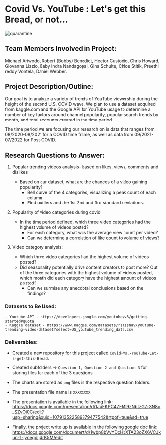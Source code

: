 # Covid Vs. YouTube : Let's get this Bread, or not...
![quarantine](https://user-images.githubusercontent.com/106038659/182401899-49b4a117-5850-4efd-8a4a-990ec26001bd.jpg)

## Team Members Involved in Project:
Michael Ariwodo, 
Robert (Bobby) Benedict, 
Hector Custodio, 
Chris  Howard, 
Giovanna Lizzio, 
Baby Indra Nandagopal, 
Gina Schulte,
Chloe Stitik, 
Preethi reddy Vontela, 
Daniel Webber.


## Project Description/Outline: 

Our goal is to analyze a variety of trends of YouTube viewership during the height of the second U.S. COVID wave. We plan to use a dataset acquired from kaggle.com and the Google API for YouTube usage to determine a number of key factors around channel popularity, popular search trends by month, and total accounts created in the time period. 

The time period we are focusing our research on is data that ranges from 08/2020-08/2021 for a COVID time frame, as well as data from 09/2021-07/2022 for Post-COVID.

## Research Questions to Answer:

1) Popular trending videos analysis- based on likes, views, comments and dislikes
    - Based on our dataset, what are the chances of a video gaining popularity?
        - Bell curve of the 4 categories, visualizing a peak count of each column
        - Find outliers and the 1st 2nd and 3rd standard deviations. 
        
2) Popularity of video categories during covid
    - In the time period defined, which three video categories had the highest volume of videos posted?
        - For each category, what was the average view count per video?
        - Can we determine a correlation of like count to volume of views?
        
3) Video category analysis:
     - Which three video categories had the highest volume of videos posted? 
     - Did seasonality potentially drive content creators to post more? Out of the three categories with the highest volume of videos posted, which month did each category have the highest amount of videos posted?
          - Can we surmise any anecdotal conclusions based on the findings? 
  
### Datasets to Be Used:

    - Youtube API - https://developers.google.com/youtube/v3/getting-started#quota
    - Kaggle dataset - https://www.kaggle.com/datasets/rsrishav/youtube-trending-video-dataset?select=US_youtube_trending_data.csv

### Deliverables:

*   Created a new repository for this project called `Covid-Vs.-YouTube-Let-s-get-this-Bread`.
*   Created subfolders -> `Question 1, Question 2 and Question 3` for storing files for each of the 3 questions
*   The charts are stored as `png` files in the respective question folders.
*   The presentation file name is `XXXXXXXX`
*   The presentation is available in the following link: 
    https://docs.google.com/presentation/d/1JuFKPC4ZFMl9zNbtzGZr3N8o_SZvOi0C/edit?usp=sharing&ouid=107913522589879477542&rtpof=true&sd=true
        
*   Finally, the project write up is available in the following google doc link:
        https://docs.google.com/document/d/1wbp8bVvYDcHkXTA23oZX6VCJkun-1-jvnegdljUrK5M/edit 
